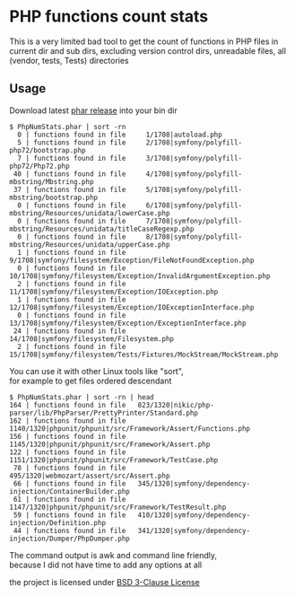 # PHP functions count stats
  
This is a very limited bad tool to get the count of functions in PHP files in current dir and sub dirs,
excluding version control dirs, unreadable files, all (vendor, tests, Tests) directories
  
## Usage

Download latest [phar release](https://github.com/amaabdou/php-numeric-stats/releases) into your bin dir 

```
$ PhpNumStats.phar | sort -rn
  0 | functions found in file     1/1708|autoload.php
  5 | functions found in file     2/1708|symfony/polyfill-php72/bootstrap.php
  7 | functions found in file     3/1708|symfony/polyfill-php72/Php72.php
 40 | functions found in file     4/1708|symfony/polyfill-mbstring/Mbstring.php
 37 | functions found in file     5/1708|symfony/polyfill-mbstring/bootstrap.php
  0 | functions found in file     6/1708|symfony/polyfill-mbstring/Resources/unidata/lowerCase.php
  0 | functions found in file     7/1708|symfony/polyfill-mbstring/Resources/unidata/titleCaseRegexp.php
  0 | functions found in file     8/1708|symfony/polyfill-mbstring/Resources/unidata/upperCase.php
  1 | functions found in file     9/1708|symfony/filesystem/Exception/FileNotFoundException.php
  0 | functions found in file    10/1708|symfony/filesystem/Exception/InvalidArgumentException.php
  2 | functions found in file    11/1708|symfony/filesystem/Exception/IOException.php
  1 | functions found in file    12/1708|symfony/filesystem/Exception/IOExceptionInterface.php
  0 | functions found in file    13/1708|symfony/filesystem/Exception/ExceptionInterface.php
 24 | functions found in file    14/1708|symfony/filesystem/Filesystem.php
  2 | functions found in file    15/1708|symfony/filesystem/Tests/Fixtures/MockStream/MockStream.php
```


You can use it with other Linux tools like "sort",           
for example to get files ordered descendant

```
$ PhpNumStats.phar | sort -rn | head
164 | functions found in file   823/1320|nikic/php-parser/lib/PhpParser/PrettyPrinter/Standard.php
162 | functions found in file  1140/1320|phpunit/phpunit/src/Framework/Assert/Functions.php
156 | functions found in file  1145/1320|phpunit/phpunit/src/Framework/Assert.php
122 | functions found in file  1151/1320|phpunit/phpunit/src/Framework/TestCase.php
 78 | functions found in file   495/1320|webmozart/assert/src/Assert.php
 66 | functions found in file   345/1320|symfony/dependency-injection/ContainerBuilder.php
 61 | functions found in file  1147/1320|phpunit/phpunit/src/Framework/TestResult.php
 59 | functions found in file   410/1320|symfony/dependency-injection/Definition.php
 44 | functions found in file   341/1320|symfony/dependency-injection/Dumper/PhpDumper.php
```

The command output is awk and command line friendly,    
because I did not have time to add any options at all

the project is licensed under [BSD 3-Clause License](LICENSE)
